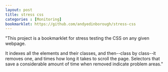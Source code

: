 ```yaml
---
layout: post
title: stress css
categories : [Monitoring]
bookmarklet: https://github.com/andyedinborough/stress-css
---
```


"This project is a bookmarklet for stress testing the CSS on any given webpage.

It indexes all the elements and their classes, and then--class by class--it removes one, and times how long it takes to scroll the page. Selectors that save a considerable amount of time when removed indicate problem areas."
